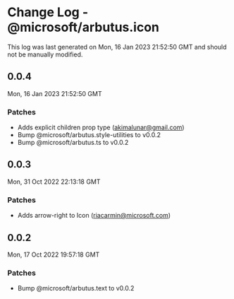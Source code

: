 # Change Log - @microsoft/arbutus.icon

This log was last generated on Mon, 16 Jan 2023 21:52:50 GMT and should not be manually modified.

<!-- Start content -->

## 0.0.4

Mon, 16 Jan 2023 21:52:50 GMT

### Patches

- Adds explicit children prop type (akimalunar@gmail.com)
- Bump @microsoft/arbutus.style-utilities to v0.0.2
- Bump @microsoft/arbutus.ts to v0.0.2

## 0.0.3

Mon, 31 Oct 2022 22:13:18 GMT

### Patches

- Adds arrow-right to Icon (riacarmin@microsoft.com)

## 0.0.2

Mon, 17 Oct 2022 19:57:18 GMT

### Patches

- Bump @microsoft/arbutus.text to v0.0.2
